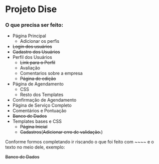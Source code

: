 # Projeto Dise

### O que precisa ser feito:
* Página Principal
    * Adicionar os perfis
* ~~Login dos usuários~~
* ~~Cadastro dos Usuários~~
* Perfil dos Usuários
    * ~~Link para o Perfil~~
    * Avaliação
    * Comentarios sobre a empresa
    * ~~Página de edição~~
* Página de Agendamento
    * CSS
    * Resto dos Templates
* Confirmação de Agendamento
* Página de Serviço Completo
* Comentários e Pontuação
* ~~Banco de Dados~~
* Templates bases e CSS
    * ~~Página Inicial~~
    * ~~Cadastros~~(~~Adicionar erro de validação.~~)

Conforme formos completando ir riscando o que foi feito com ~~~~ e o texto no meio dele, exemplo:

~~Banco de Dados~~